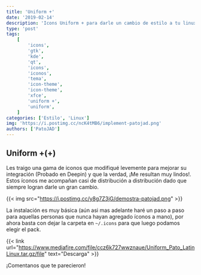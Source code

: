 ```yaml
---
title: 'Uniform +'
date: '2019-02-14'
description: 'Icons Uniform + para darle un cambio de estilo a tu linux'
type: 'post'
tags:
    [
        'icons',
        'gtk',
        'kde',
        'qt',
        'icons',
        'iconos',
        'tema',
        'icon-theme',
        'icon-theme',
        'xfce',
        'uniform +',
        'uniform',
    ]
categories: ['Estilo', 'Linux']
img: 'https://i.postimg.cc/ncK4tMB6/implement-patojad.png'
authors: ['PatoJAD']
---
```


## Uniform +(+)

Les traigo una gama de iconos que modifiqué levemente para mejorar su integración (Probado en Deepin) y que la verdad, ¡Me resultan muy lindos!. Estos íconos me acompañan casi de distribución a distribución dado que siempre logran darle un gran cambio.

{{< img src="https://i.postimg.cc/y8g7Z3jG/demostra-patojad.png" >}}

La instalación es muy básica (aún asi mas adelante haré un paso a paso para aquellas personas que nunca hayan agregado íconos a mano), por ahora basta con dejar la carpeta en `~/.icons` para que luego podamos elegir el pack.

{{< link url="https://www.mediafire.com/file/ccz6k727wwznaue/Uniform_Pato_LatinLinux.tar.gz/file" text="Descarga" >}}

¡Comentanos que te parecieron!
